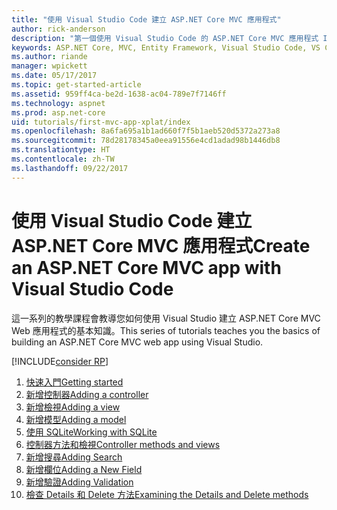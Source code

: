 ```yaml
---
title: "使用 Visual Studio Code 建立 ASP.NET Core MVC 應用程式"
author: rick-anderson
description: "第一個使用 Visual Studio Code 的 ASP.NET Core MVC 應用程式 Index 頁面"
keywords: ASP.NET Core, MVC, Entity Framework, Visual Studio Code, VS Code
ms.author: riande
manager: wpickett
ms.date: 05/17/2017
ms.topic: get-started-article
ms.assetid: 959ff4ca-be2d-1638-ac04-789e7f7146ff
ms.technology: aspnet
ms.prod: asp.net-core
uid: tutorials/first-mvc-app-xplat/index
ms.openlocfilehash: 8a6fa695a1b1ad660f7f5b1aeb520d5372a273a8
ms.sourcegitcommit: 78d28178345a0eea91556e4cd1adad98b1446db8
ms.translationtype: HT
ms.contentlocale: zh-TW
ms.lasthandoff: 09/22/2017
---
```

# <a name="create-an-aspnet-core-mvc-app-with-visual-studio-code"></a><span data-ttu-id="13217-104">使用 Visual Studio Code 建立 ASP.NET Core MVC 應用程式</span><span class="sxs-lookup"><span data-stu-id="13217-104">Create an ASP.NET Core MVC app with Visual Studio Code</span></span>

<span data-ttu-id="13217-105">這一系列的教學課程會教導您如何使用 Visual Studio 建立 ASP.NET Core MVC Web 應用程式的基本知識。</span><span class="sxs-lookup"><span data-stu-id="13217-105">This series of tutorials teaches you the basics of building an ASP.NET Core MVC web app using Visual Studio.</span></span> 

[!INCLUDE[consider RP](../../includes/razor.md)]

1. [<span data-ttu-id="13217-106">快速入門</span><span class="sxs-lookup"><span data-stu-id="13217-106">Getting started</span></span>](start-mvc.md)
2. [<span data-ttu-id="13217-107">新增控制器</span><span class="sxs-lookup"><span data-stu-id="13217-107">Adding a controller</span></span>](adding-controller.md)
3. [<span data-ttu-id="13217-108">新增檢視</span><span class="sxs-lookup"><span data-stu-id="13217-108">Adding a view</span></span>](adding-view.md)
4. [<span data-ttu-id="13217-109">新增模型</span><span class="sxs-lookup"><span data-stu-id="13217-109">Adding a model</span></span>](adding-model.md)
5. [<span data-ttu-id="13217-110">使用 SQLite</span><span class="sxs-lookup"><span data-stu-id="13217-110">Working with SQLite</span></span>](working-with-sql.md)
6. [<span data-ttu-id="13217-111">控制器方法和檢視</span><span class="sxs-lookup"><span data-stu-id="13217-111">Controller methods and views</span></span>](controller-methods-views.md)
7. [<span data-ttu-id="13217-112">新增搜尋</span><span class="sxs-lookup"><span data-stu-id="13217-112">Adding Search</span></span>](search.md)
8. [<span data-ttu-id="13217-113">新增欄位</span><span class="sxs-lookup"><span data-stu-id="13217-113">Adding a New Field</span></span>](new-field.md)
9. [<span data-ttu-id="13217-114">新增驗證</span><span class="sxs-lookup"><span data-stu-id="13217-114">Adding Validation</span></span>](validation.md)
10. [<span data-ttu-id="13217-115">檢查 Details 和 Delete 方法</span><span class="sxs-lookup"><span data-stu-id="13217-115">Examining the Details and Delete methods</span></span>](xref:tutorials/first-mvc-app/details)
